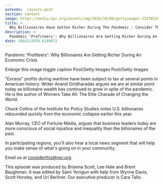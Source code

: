 ```yaml
--- 
extends: _layouts.post 
section: content 
image: https://media.npr.org/assets/img/2020/10/08/gettyimages-1227831637_wide-9830715f18308ef21b54e13868cda250deab3429.jpg?s=1400 
title: > 
  Why Billionaires Have Gotten Richer During The Pandemic : Consider This from NPR : NPR 
description: > 
  Pandemic 'Profiteers': Why Billionaires Are Getting Richer During An Economic CrisisEnlarge this image toggle caption Pool/Getty Images Pool/Getty Images"Excess" profits during wartime have been subject to tax at several points in American history.Writer Anand Giridharadas argues we are at similar point today as billionaire wealth has continued to grow in spite of the pandemic.Chuck Collins of the Institute for Policy Studies notes U.S. billionaires rebounded quickly from the economic collapse earlier this year.Alan Murray, CEO of Fortune Media, argues that business leaders today are more conscious of social injustice and inequality than the billionaires of the past.It was edited by Sami Yenigun with help from Wynne Davis, Scott Horsley, and Uri Berliner. 
date: 1602212078.6199672 
--- 
```

Pandemic 'Profiteers': Why Billionaires Are Getting Richer During An Economic Crisis

Enlarge this image toggle caption Pool/Getty Images Pool/Getty Images

"Excess" profits during wartime have been subject to tax at several points in American history. Writer Anand Giridharadas argues we are at similar point today as billionaire wealth has continued to grow in spite of the pandemic. He is the author of Winners Take All: The Elite Charade of Changing the World.



Chuck Collins of the Institute for Policy Studies notes U.S. billionaires rebounded quickly from the economic collapse earlier this year.



Alan Murray, CEO of Fortune Media, argues that business leaders today are more conscious of social injustice and inequality than the billionaires of the past.



In participating regions, you'll also hear a local news segment that will help you make sense of what's going on in your community.



Email us at considerthis@npr.org.

This episode was produced by Brianna Scott, Lee Hale and Brent Baughman. It was edited by Sami Yenigun with help from Wynne Davis, Scott Horsley, and Uri Berliner. Our executive producer is Cara Tallo.